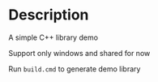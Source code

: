 # Description
A simple C++ library demo

Support only windows and shared for now

Run `build.cmd` to generate demo library
